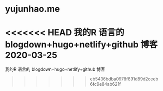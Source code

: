 # yujunhao.me
<<<<<<< HEAD
我的R 语言的 blogdown+hugo+netlify+github 博客 2020-03-25
=======
我的R 语言的 blogdown+hugo+netlify+github 博客
>>>>>>> eb5436bdba0978f891d89d2ceeb6fc9e84ab621f
